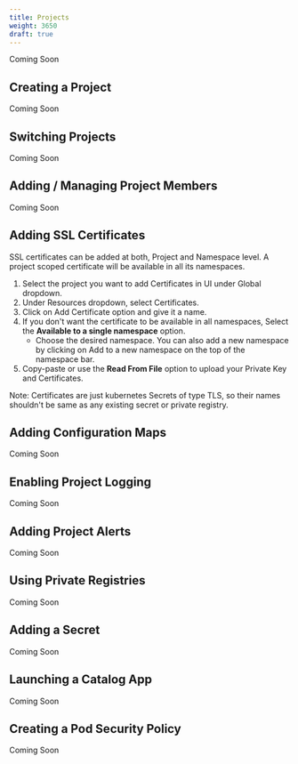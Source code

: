 ```yaml
---
title: Projects
weight: 3650
draft: true
---
```

Coming Soon

## Creating a Project

Coming Soon

## Switching Projects

Coming Soon

## Adding / Managing Project Members

Coming Soon

## Adding SSL Certificates

SSL certificates can be added at both, Project and Namespace level. A project scoped certificate will be available in all its namespaces. 

1. Select the project you want to add Certificates in UI under Global dropdown. 
2. Under Resources dropdown, select Certificates.
3. Click on Add Certificate option and give it a name. 
4. If you don't want the certificate to be available in all namespaces, Select the **Available to a single namespace** option. 
	- Choose the desired namespace. You can also add a new namespace by clicking on Add to a new namespace on the top of the namespace bar.
5. Copy-paste or use the **Read From File** option to upload your Private Key and Certificates. 

Note: Certificates are just kubernetes Secrets of type TLS, so their names shouldn't be same as any existing secret or private registry. 

## Adding Configuration Maps

Coming Soon

## Enabling Project Logging

Coming Soon

## Adding Project Alerts

Coming Soon

## Using Private Registries

Coming Soon

## Adding a Secret

Coming Soon

## Launching a Catalog App

Coming Soon

## Creating a Pod Security Policy

Coming Soon

